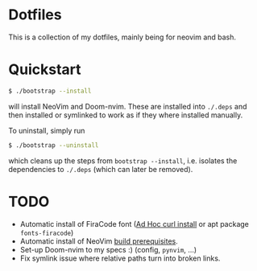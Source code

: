 # Dotfiles

This is a collection of my dotfiles, mainly being for neovim and bash.

# Quickstart

```sh
$ ./bootstrap --install
```

will install NeoVim and Doom-nvim. These are installed into `./.deps` and then
installed or symlinked to work as if they where installed manually.


To uninstall, simply run

```sh
$ ./bootstrap --uninstall
```

which cleans up the steps from `bootstrap --install`, i.e.
isolates the dependencies to `./.deps` (which can later be removed).


# TODO

* Automatic install of FiraCode font ([Ad Hoc curl install](https://github.com/ryanoasis/nerd-fonts#option-6-ad-hoc-curl-download) or apt package `fonts-firacode`)
* Automatic install of NeoVim [build prerequisites](https://github.com/neovim/neovim/wiki/Building-Neovim#build-prerequisites).
* Set-up Doom-nvim to my specs :) (config, `pynvim`, ...)
* Fix symlink issue where relative paths turn into broken links.
